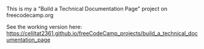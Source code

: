 This is my a "Build a Technical Documentation Page" project on freecodecamp.org

See the working version here: https://celiltat2361.github.io/freeCodeCamp_projects/build_a_technical_documentation_page

